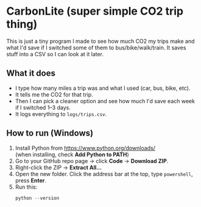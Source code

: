 # CarbonLite (super simple CO2 trip thing)

This is just a tiny program I made to see how much CO2 my trips make and what I'd save if I switched some of them to bus/bike/walk/train. It saves stuff into a CSV so I can look at it later.

## What it does
- I type how many miles a trip was and what I used (car, bus, bike, etc).
- It tells me the CO2 for that trip.
- Then I can pick a cleaner option and see how much I'd save each week if I switched 1–3 days.
- It logs everything to `logs/trips.csv`.

## How to run (Windows)
1. Install Python from https://www.python.org/downloads/  
   (when installing, check **Add Python to PATH**)
2. Go to your GitHub repo page → click **Code** → **Download ZIP**.
3. Right-click the ZIP → **Extract All…**
4. Open the new folder. Click the address bar at the top, type `powershell`, press **Enter**.
5. Run this:
   ```powershell
   python --version
